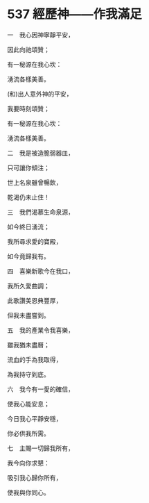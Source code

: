 # 537 經歷神——作我滿足

一　我心因神寧靜平安，

因此向祂頌贊；

有一秘源在我心坎：

湧流各樣美善。

(和)出人意外神的平安，

我要時刻頌贊；

有一秘源在我心坎：

湧流各樣美善。

二　我是被造脆弱器皿，

只可讓你傾注；

世上名泉雖曾暢飲，

乾渴仍未止住！

三　我們渴慕生命泉源，

如今終日湧流；

我所尋求愛的寶殿，

如今竟歸我有。

四　喜樂新歌今在我口，

我所久愛曲調；

此歌讚美恩典豐厚，

但我未盡嘗到。

五　我的產業令我喜樂，

雖我猶未盡曆；

流血的手為我取得，

為我持守到底。

六　我今有一愛的確信，

使我心能安息；

今日我心平靜安穩，

你必供我所需。

七　主賜一切歸我所有，

我今向你求懇：

吸引我心歸你所有，

使我與你同心。

